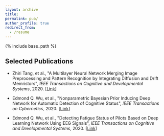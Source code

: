 ```yaml
---
layout: archive
title: 
permalink: pub/
author_profile: true
redirect_from:
  - /resume
---
```


{% include base_path %}

## Selected Publications


* Zhiri Tang, et al., "A Multilayer Neural Network Merging Image Preprocessing and Pattern Recognition by Integrating Diffusion and Drift Memristors", *IEEE Transactions on Cognitive and Developmental Systems*, 2020. [[Link](https://arxiv.org/abs/1904.12292)]


* Edmond Q. Wu, et al., "Nonparametric Bayesian Prior Inducing Deep Network for Automatic Detection of Cognitive Status", *IEEE Transactions on Cybernetics*, 2020. [[Link](https://ieeexplore.ieee.org/abstract/document/9043894/)]


* Edmond Q. Wu, et al., "Detecting Fatigue Status of Pilots Based on Deep Learning Network Using EEG Signals", *IEEE Transactions on Cognitive and Developmental Systems*, 2020. [[Link](https://ieeexplore.ieee.org/abstract/document/8948246)] 


